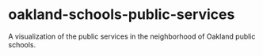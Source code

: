 oakland-schools-public-services
===============================

A visualization of the public services in the neighborhood of Oakland public schools.